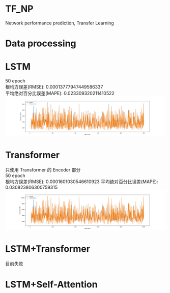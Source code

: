 # TF_NP
Network performance prediction, Transfer Learning
# Data processing

# LSTM
50 epoch  
根均方误差(RMSE): 0.00013777947449586337  
平均绝对百分比误差(MAPE): 0.023309320211410522
![uk_lstm.png](3_training%2Fuk_lstm.png)
# Transformer
只使用 Transformer 的 Encoder 部分  
50 epoch  
根均方误差(RMSE): 0.0001601030546610923 
平均绝对百分比误差(MAPE): 0.030823806300759315
![uk_transformer.png](3_training%2Fuk_transformer.png)
# LSTM+Transformer
目前失败
# LSTM+Self-Attention
